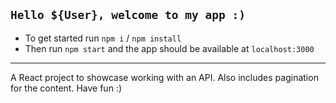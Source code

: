 ## `Hello ${User}, welcome to my app :)`

- To get started run `npm i` / `npm install`
- Then run `npm start` and the app should be available at `localhost:3000`


---

A React project to showcase working with an API. Also includes pagination for the content. Have fun :) 
